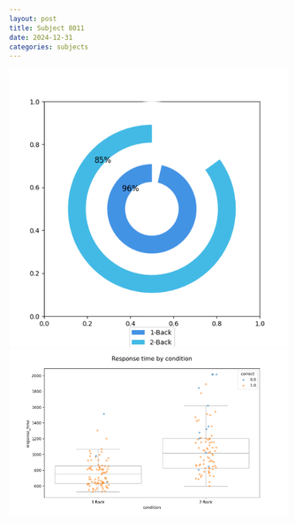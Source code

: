 ```yaml
---
layout: post
title: Subject 8011
date: 2024-12-31
categories: subjects
---
```


![](data/8011/run-20/8011_accuracy_by_condition.png)
![](data/8011/run-20/8011_response_time_by_condition.png)
